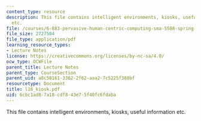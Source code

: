 ```yaml
---
content_type: resource
description: This file contains intelligent environments, kiosks, useful information
  etc.
file: /courses/6-883-pervasive-human-centric-computing-sma-5508-spring-2006/6cbc1ad87a18cdf843e75f40fc6fdaba_l16_kiosk.pdf
file_size: 2727504
file_type: application/pdf
learning_resource_types:
- Lecture Notes
license: https://creativecommons.org/licenses/by-nc-sa/4.0/
ocw_type: OCWFile
parent_title: Lecture Notes
parent_type: CourseSection
parent_uid: a8c50161-3362-2f62-aaa2-7c5225f388bf
resourcetype: Document
title: l16_kiosk.pdf
uid: 6cbc1ad8-7a18-cdf8-43e7-5f40fc6fdaba
---
```

This file contains intelligent environments, kiosks, useful information etc.